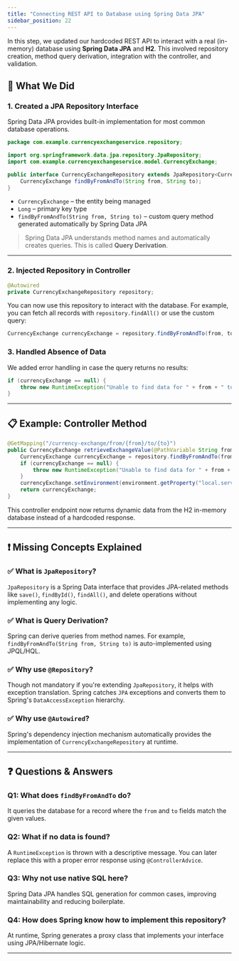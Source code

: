 ```yaml
---
title: "Connecting REST API to Database using Spring Data JPA"
sidebar_position: 22
---
```


In this step, we updated our hardcoded REST API to interact with a real
(in-memory) database using **Spring Data JPA** and **H2**. This involved
repository creation, method query derivation, integration with the controller,
and validation.

## 🧩 What We Did

### 1. **Created a JPA Repository Interface**

Spring Data JPA provides built-in implementation for most common database
operations.

```java
package com.example.currencyexchangeservice.repository;

import org.springframework.data.jpa.repository.JpaRepository;
import com.example.currencyexchangeservice.model.CurrencyExchange;

public interface CurrencyExchangeRepository extends JpaRepository<CurrencyExchange, Long> {
    CurrencyExchange findByFromAndTo(String from, String to);
}
```

- `CurrencyExchange` – the entity being managed
- `Long` – primary key type
- `findByFromAndTo(String from, String to)` – custom query method generated
  automatically by Spring Data JPA

> Spring Data JPA understands method names and automatically creates queries.
> This is called **Query Derivation**.

---

### 2. **Injected Repository in Controller**

```java
@Autowired
private CurrencyExchangeRepository repository;
```

You can now use this repository to interact with the database. For example, you
can fetch all records with `repository.findAll()` or use the custom query:

```java
CurrencyExchange currencyExchange = repository.findByFromAndTo(from, to);
```

### 3. **Handled Absence of Data**

We added error handling in case the query returns no results:

```java
if (currencyExchange == null) {
    throw new RuntimeException("Unable to find data for " + from + " to " + to);
}
```

---

## 📋 Example: Controller Method

```java
@GetMapping("/currency-exchange/from/{from}/to/{to}")
public CurrencyExchange retrieveExchangeValue(@PathVariable String from, @PathVariable String to) {
    CurrencyExchange currencyExchange = repository.findByFromAndTo(from, to);
    if (currencyExchange == null) {
        throw new RuntimeException("Unable to find data for " + from + " to " + to);
    }
    currencyExchange.setEnvironment(environment.getProperty("local.server.port"));
    return currencyExchange;
}
```

This controller endpoint now returns dynamic data from the H2 in-memory database
instead of a hardcoded response.

---

## ❗ Missing Concepts Explained

### ✅ What is `JpaRepository`?

`JpaRepository` is a Spring Data interface that provides JPA-related methods
like `save()`, `findById()`, `findAll()`, and delete operations without
implementing any logic.

### ✅ What is Query Derivation?

Spring can derive queries from method names. For example,
`findByFromAndTo(String from, String to)` is auto-implemented using JPQL/HQL.

### ✅ Why use `@Repository`?

Though not mandatory if you're extending `JpaRepository`, it helps with
exception translation. Spring catches `JPA` exceptions and converts them to
Spring's `DataAccessException` hierarchy.

### ✅ Why use `@Autowired`?

Spring's dependency injection mechanism automatically provides the
implementation of `CurrencyExchangeRepository` at runtime.

---

## ❓ Questions & Answers

### Q1: What does `findByFromAndTo` do?

It queries the database for a record where the `from` and `to` fields match the
given values.

### Q2: What if no data is found?

A `RuntimeException` is thrown with a descriptive message. You can later replace
this with a proper error response using `@ControllerAdvice`.

### Q3: Why not use native SQL here?

Spring Data JPA handles SQL generation for common cases, improving
maintainability and reducing boilerplate.

### Q4: How does Spring know how to implement this repository?

At runtime, Spring generates a proxy class that implements your interface using
JPA/Hibernate logic.

---

